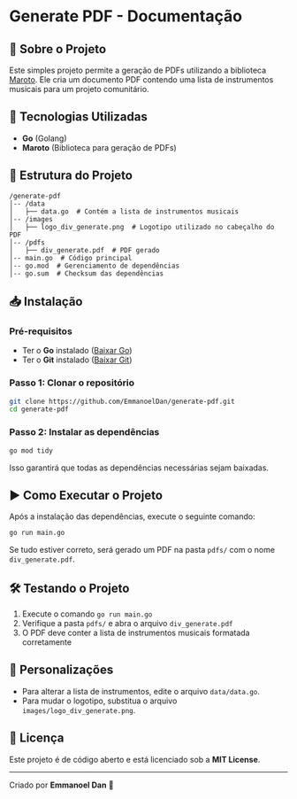 # Generate PDF - Documentação

## 📌 Sobre o Projeto

Este simples projeto permite a geração de PDFs utilizando a biblioteca [Maroto](https://github.com/johnfercher/maroto). Ele cria um documento PDF contendo uma lista de instrumentos musicais para um projeto comunitário.

## 🚀 Tecnologias Utilizadas

- **Go** (Golang)
- **Maroto** (Biblioteca para geração de PDFs)

## 📂 Estrutura do Projeto

```
/generate-pdf
│-- /data
│   ├── data.go  # Contém a lista de instrumentos musicais
│-- /images
│   ├── logo_div_generate.png  # Logotipo utilizado no cabeçalho do PDF
│-- /pdfs
│   ├── div_generate.pdf  # PDF gerado
│-- main.go  # Código principal
│-- go.mod  # Gerenciamento de dependências
│-- go.sum  # Checksum das dependências
```

## 📥 Instalação

### **Pré-requisitos**

- Ter o **Go** instalado ([Baixar Go](https://go.dev/dl/))
- Ter o **Git** instalado ([Baixar Git](https://git-scm.com/))

### **Passo 1: Clonar o repositório**

```bash
git clone https://github.com/EmmanoelDan/generate-pdf.git
cd generate-pdf
```

### **Passo 2: Instalar as dependências**

```bash
go mod tidy
```

Isso garantirá que todas as dependências necessárias sejam baixadas.

## ▶️ Como Executar o Projeto

Após a instalação das dependências, execute o seguinte comando:

```bash
go run main.go
```

Se tudo estiver correto, será gerado um PDF na pasta `pdfs/` com o nome `div_generate.pdf`.

## 🛠️ Testando o Projeto

1. Execute o comando `go run main.go`
2. Verifique a pasta `pdfs/` e abra o arquivo `div_generate.pdf`
3. O PDF deve conter a lista de instrumentos musicais formatada corretamente

## 📝 Personalizações

- Para alterar a lista de instrumentos, edite o arquivo `data/data.go`.
- Para mudar o logotipo, substitua o arquivo `images/logo_div_generate.png`.

## 📄 Licença

Este projeto é de código aberto e está licenciado sob a **MIT License**.

---

Criado por **Emmanoel Dan** 🚀
